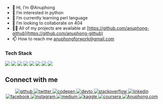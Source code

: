 - 👋 Hi, I’m @Anuphong
- 👀 I’m interested in python
- 🌱 I’m currently learning perl language
- 💞️ I’m looking to collaborate on 404
- 👨‍💻 All of my projects are available at [https://github.com/anuphong-github](https://github.com/anuphong-github)
- 📫 How to reach me anuphongforwork@gmail.com

### Tech Stack
<p align="left">
  <img src="https://img.shields.io/badge/Python-3776AB?style=for-the-badge&logo=python&logoColor=white"/>
  <img src="https://img.shields.io/badge/HTML-239120?style=for-the-badge&logo=html5&logoColor=white"/>
  <img src="https://img.shields.io/badge/CSS-ff00ff?&style=for-the-badge&logo=css3&logoColor=white"/>
  <img src="https://img.shields.io/badge/php-474A8A?style=for-the-badge&logo=php&logoColor=white"/>
  <img src="https://img.shields.io/badge/JavaScript-F7DF1E?style=for-the-badge&logo=javascript&logoColor=black"/>
  <img src="https://img.shields.io/badge/Bootstrap-563D7C?style=for-the-badge&logo=bootstrap&logoColor=white"/>
  <img src="https://img.shields.io/badge/Django-092E20?style=for-the-badge&logo=django&logoColor=white"/>
  <img src="https://img.shields.io/badge/MySQL-00000F?style=for-the-badge&logo=mysql&logoColor=white"/>
    
</p>


## Connect with me

<div align="center">
<a href="https://github.com/anuphong-github" target="_blank">
<img src=https://img.shields.io/badge/github-%2324292e.svg?&style=for-the-badge&logo=github&logoColor=white alt=github  />
</a>
<a href="https://twitter.com/Anuphongnarak" target="_blank">
<img src=https://img.shields.io/badge/twitter-%2300acee.svg?&style=for-the-badge&logo=twitter&logoColor=white alt=twitter  />
</a>
<a href="https://codepen.io/anuphong-tnt" target="_blank">
<img src=https://img.shields.io/badge/codepen-%23131417.svg?&style=for-the-badge&logo=codepen&logoColor=white alt=codepen />
</a>
<a href="https://dev.to/levidevto" target="_blank">
<img src=https://img.shields.io/badge/dev.to-%2308090A.svg?&style=for-the-badge&logo=dev.to&logoColor=white alt=devto  />
</a>
<a href="https://stackoverflow.com/users/11754119/levi" target="_blank">
<img src=https://img.shields.io/badge/stackoverflow-%23F28032.svg?&style=for-the-badge&logo=stackoverflow&logoColor=white alt=stackoverflow />
</a>
<a href="https://www.linkedin.com/in/anuphong-tanthip-4793801b1/" target="_blank">
<img src=https://img.shields.io/badge/linkedin-%231E77B5.svg?&style=for-the-badge&logo=linkedin&logoColor=white alt=linkedin  />
</a>
<a href="https://web.facebook.com/xX01101100011001010111011001101001Xx" target="_blank">
<img src=https://img.shields.io/badge/facebook-%232E87FB.svg?&style=for-the-badge&logo=facebook&logoColor=white alt=facebook  />
</a>
<a href="https://www.instagram.com/levi.ig" target="_blank">
<img src=https://img.shields.io/badge/instagram-%23000000.svg?&style=for-the-badge&logo=instagram&logoColor=white alt=instagram " />
</a>
<a href="https://medium.com/@anuphongtnt" target="_blank">
<img src=https://img.shields.io/badge/medium-%23292929.svg?&style=for-the-badge&logo=medium&logoColor=white alt=medium  />
</a>                                             
<a href="https://www.kaggle.com/anuphongtanthip" target="_blank">
<img src=https://img.shields.io/badge/kaggle-04bee8?style=for-the-badge&logoColor=white alt=kaggle />
</a>
<a href="https://www.coursera.org/user/184717e3ada3ce12443119593c88a185" target="_blank">
<img src=https://img.shields.io/badge/coursera-3b45e8?style=for-the-badge&logoColor=white alt=coursera  />
</a>
<a href="anuphong.com/" target="_blank">
<img src=https://img.shields.io/badge/anuphong-ff001f?style=for-the-badge&logoColor=white alt=Anuphong.com  />
</a>
                                                         
</div>  



<!---
Anuphongkrystal/Anuphongkrystal is a ✨ special ✨ repository because its `README.md` (this file) appears on your GitHub profile.
You can click the Preview link to take a look at your changes.
--->
